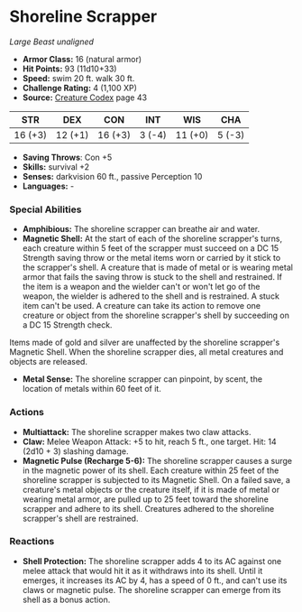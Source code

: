 # Shoreline Scrapper

*Large* *Beast* *unaligned*

- **Armor Class:** 16 (natural armor)
- **Hit Points:** 93 (11d10+33)
- **Speed:** swim 20 ft. walk 30 ft.
- **Challenge Rating:** 4 (1,100 XP)
- **Source:** [Creature Codex](https://koboldpress.com/kpstore/product/creature-codex-for-5th-edition-dnd) page 43

| STR | DEX | CON | INT | WIS | CHA |
| --- | --- | --- | --- | --- | --- |
| 16 (+3) | 12 (+1) | 16 (+3) | 3 (-4) | 11 (+0) | 5 (-3) |

- **Saving Throws**: Con +5
- **Skills:** survival +2
- **Senses:** darkvision 60 ft., passive Perception 10
- **Languages:** -

### Special Abilities

- **Amphibious:** The shoreline scrapper can breathe air and water.
- **Magnetic Shell:** At the start of each of the shoreline scrapper's turns, each creature within 5 feet of the scrapper must succeed on a DC 15 Strength saving throw or the metal items worn or carried by it stick to the scrapper's shell. A creature that is made of metal or is wearing metal armor that fails the saving throw is stuck to the shell and restrained. If the item is a weapon and the wielder can't or won't let go of the weapon, the wielder is adhered to the shell and is restrained. A stuck item can't be used. A creature can take its action to remove one creature or object from the shoreline scrapper's shell by succeeding on a DC 15 Strength check. 

Items made of gold and silver are unaffected by the shoreline scrapper's Magnetic Shell. When the shoreline scrapper dies, all metal creatures and objects are released.
- **Metal Sense:** The shoreline scrapper can pinpoint, by scent, the location of metals within 60 feet of it.

### Actions

- **Multiattack:** The shoreline scrapper makes two claw attacks.
- **Claw:** Melee Weapon Attack: +5 to hit, reach 5 ft., one target. Hit: 14 (2d10 + 3) slashing damage.
- **Magnetic Pulse (Recharge 5-6):** The shoreline scrapper causes a surge in the magnetic power of its shell. Each creature within 25 feet of the shoreline scrapper is subjected to its Magnetic Shell. On a failed save, a creature's metal objects or the creature itself, if it is made of metal or wearing metal armor, are pulled up to 25 feet toward the shoreline scrapper and adhere to its shell. Creatures adhered to the shoreline scrapper's shell are restrained.

### Reactions

- **Shell Protection:** The shoreline scrapper adds 4 to its AC against one melee attack that would hit it as it withdraws into its shell. Until it emerges, it increases its AC by 4, has a speed of 0 ft., and can't use its claws or magnetic pulse. The shoreline scrapper can emerge from its shell as a bonus action.


